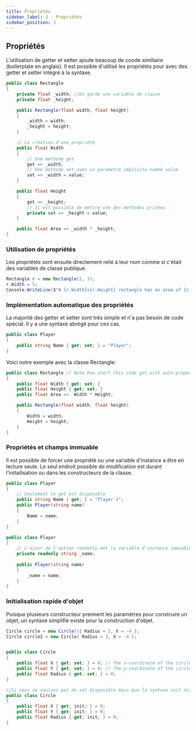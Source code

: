 ```yaml
---
title: Propriétés
sidebar_label: 3 - Propriétés
sidebar_position: 3
---
```


## Propriétés

L'utilisation de getter et setter ajoute beacoup de coode similiaire (boilerplate en anglais). Il est possible d'utilisé les propriétés pour avec des getter et setter intégré à la syntaxe.

```c#
public class Rectangle
{
    private float _width; //On garde une variable de classe
    private float _height;

    public Rectangle(float width, float height)
    {
        _width = width;
        _height = height;
    }

    // La création d'une propriété
    public float Width
    {
        // Une méthode get
        get => _width;
        // Une méthode set avec un paramètre implicite nommé value
        set => _width = value;
    }

    public float Height
    {
        get => _height;
        // Il est possible de mettre une des méthodes privées
        private set => _height = value; 
    }

    public float Area => _width * _height;
}
```

### Utilisation de propriétés

Les propriétés sont ensuite directement relié à leur nom comme si c'était des variables de classe publique.

```c#
Rectangle r = new Rectangle(2, 3);
r.Width = 5;
Console.WriteLine($"A {r.Width}x{r.Height} rectangle has an area of {r.Area}.");
```

### Implémentation automatique des propriétés

La majorité des getter et setter sont très simple et n'a pas besoin de code spécial. Il y a une syntaxe abrégé pour ces cas.

```c#
public class Player
{
    public string Name { get; set; } = "Player";
}
```

Voici notre exemple avec la classe Rectangle:

```c#
public class Rectangle // Note how short this code got with auto-properties.
{
    public float Width { get; set; }
    public float Height { get; set; }
    public float Area =>  Width * Height;

    public Rectangle(float width, float height)
    {
        Width = width;
        Height = height;
    }
}
```

### Propriétés et champs immuable

Il est possible de forcer une propriété ou une variable d'instance a être en lecture seule. Le seul endroit possible de modification est durant l'initailisation ou dans les constructeurs de la classe.

```c#
public class Player
{
    // Seulement le get est disponible
    public string Name { get; } = "Player 1";
    public Player(string name)
    {
        Name = name;
    } 
}

public class Player
{
    // L'ajour de l'option readonly met la variable d'instance immuable (autre que dans le constructeur)
    private readonly string _name;
    
    public Player(string name)
    {
        _name = name;
    } 
}
```

### Initialisation rapide d'objet

Puisque plusieurs constructeur prennent les paramètres pour construire un objet, un syntaxe simplifié existe pour la construction d'objet.

```c#
Circle circle = new Circle(){ Radius = 3, X = -4 };
Circle circle2 = new Circle{ Radius = 3, X = -4 };


public class Circle
{
    public float X { get; set; } = 0; // The x-coordinate of the circle's center. 
    public float Y { get; set; } = 0; // The y-coordinate of the circle's center. 
    public float Radius { get; set; } = 0;
}

//Si nous ne voulons pas de set disponible mais que la syntaxe soit disponible durant la construction d'objet
public class Circle
{
    public float X { get; init; } = 0;
    public float Y { get; init; } = 0;
    public float Radius { get; init; } = 0;
}
```

